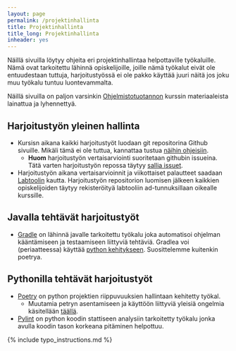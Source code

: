 ```yaml
---
layout: page
permalink: /projektinhallinta
title: Projektinhallinta
title_long: Projektinhallinta
inheader: yes
---
```


Näillä sivuilla löytyy ohjeita eri projektinhallintaa helpottaville työkaluille. 
Nämä ovat tarkoitettu lähinnä opiskelijoille, joille nämä työkalut eivät ole entuudestaan 
tuttuja, harjoitustyössä ei ole pakko käyttää juuri näitä jos joku muu työkalu tuntuu luontevammalta. 

Näillä sivuilla on paljon varsinkin [Ohjelmistotuotannon](https://ohjelmistotuotanto-hy.github.io/) kurssin materiaaleista lainattua ja lyhennettyä.

## Harjoitustyön yleinen hallinta
- Kursisn aikana kaikki harjoitustyöt luodaan git repositorina Github sivuille. Mikäli tämä ei ole tuttua, kannattaa tustua [näihin ohjeisiin](/git). 
  - **Huom** harjoitustyön vertaisarviointi suoritetaan githubin issueina. Tätä varten harjoitustyön repossa täytyy [sallia issuet](/git#issuiden-salliminen).
- Harjoitustyön aikana vertaisarvioinnit ja viikottaiset palautteet saadaan [Labtoolin](https://study.cs.helsinki.fi/labtool/) kautta. Harjoitustyön repositorion luomisen jälkeen kaikkien opiskelijoiden täytyy rekisteröityä labtooliin ad-tunnuksillaan oikealle kurssille. 

## Javalla tehtävät harjoitustyöt
- [Gradle](/gradle/) on lähinnä javalle tarkoitettu työkalu joka automatisoi ohjelman kääntämiseen ja testaamiseen liittyviä tehtäviä. Gradlea voi (periaatteessa) käyttää [python kehitykseen](https://github.com/PrzemyslawSwiderski/python-gradle-plugin). Suosittelemme kuitenkin poetrya. 

## Pythonilla tehtävät harjoitustyöt
- [Poetry](/poetry) on python projektien riippuvuuksien hallintaan kehitetty työkal.
    - Muutamia petryn asentamiseen ja käyttöön liittyviä yleisiä ongelmia käsitellään [täällä](/ongelmia).
- [Pylint](/pylint) on python koodin stattiseen analysiin tarkoitetty työkalu jonka avulla koodin tason korkeana pitäminen helpottuu. 

{% include typo_instructions.md %}

